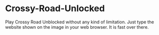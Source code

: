 # Crossy-Road-Unlocked
Play Crossy Road Unblocked without any kind of limitation. Just type the website shown on the image in your web browser. It is fast over there.
